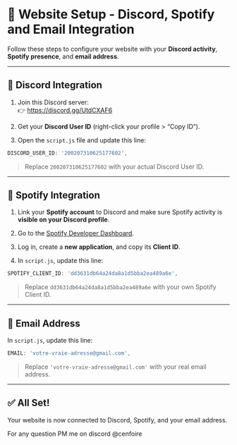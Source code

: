# 🧩 Website Setup - Discord, Spotify and Email Integration

Follow these steps to configure your website with your **Discord activity**, **Spotify presence**, and **email address**.

---

## 🔗 Discord Integration

1. Join this Discord server:  
   👉 https://discord.gg/UtdCXAF6

2. Get your **Discord User ID** (right-click your profile > “Copy ID”).

3. Open the `script.js` file and update this line:

```js
DISCORD_USER_ID: '200207310625177602',
```

> Replace `200207310625177602` with your actual Discord User ID.

---

## 🎵 Spotify Integration

1. Link your **Spotify account** to Discord and make sure Spotify activity is **visible on your Discord profile**.

2. Go to the [Spotify Developer Dashboard](https://developer.spotify.com/dashboard).

3. Log in, create a **new application**, and copy its **Client ID**.

4. In `script.js`, update this line:

```js
SPOTIFY_CLIENT_ID: 'dd3631db64a24da8a1d5bba2ea489a6e',
```

> Replace `dd3631db64a24da8a1d5bba2ea489a6e` with your own Spotify Client ID.

---

## 📧 Email Address

In `script.js`, update this line:

```js
EMAIL: 'votre-vraie-adresse@gmail.com',
```

> Replace `'votre-vraie-adresse@gmail.com'` with your real email address.

---

## ✅ All Set!

Your website is now connected to Discord, Spotify, and your email address.



For any question PM me on discord @cenfoire
